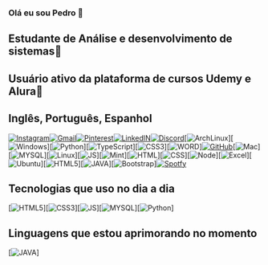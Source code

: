 ### Olá eu sou Pedro 👋
## Estudante de Análise e desenvolvimento de sistemas🚀
## Usuário ativo da plataforma de cursos Udemy e Alura🚀
## Inglês, Português, Espanhol

[![Instagram](https://img.shields.io/badge/Instagram-E4405F?style=for-the-badge&logo=instagram&logoColor=white)](https://www.instagram.com/pedromatheus2117/)[![Gmail](https://img.shields.io/badge/Gmail-D14836?style=for-the-badge&logo=gmail&logoColor=white)](pmpedrolima@gmail.com)[![Pinterest](https://img.shields.io/badge/Pinterest-%23E60023.svg?&style=for-the-badge&logo=Pinterest&logoColor=white)](https://br.pinterest.com/pmpedrolima/)[![LinkedIN](https://img.shields.io/badge/LinkedIn-0077B5?style=for-the-badge&logo=linkedin&logoColor=white)](https://www.linkedin.com/in/pedrolima21/)[![Discord](https://img.shields.io/badge/Discord-7289DA?style=for-the-badge&logo=discord&logoColor=white)](https://discord.com/channels/@me)[![ArchLinux](https://img.shields.io/badge/Artix_Linux-10A0CC?style=for-the-badge&logo=artix-linux&logoColor=white)][![Windows](https://img.shields.io/badge/Windows-0078D6?style=for-the-badge&logo=windows&logoColor=white)][![Python](https://img.shields.io/badge/Python-3776AB?style=for-the-badge&logo=python&logoColor=white)][![TypeScript](https://img.shields.io/badge/TypeScript-007ACC?style=for-the-badge&logo=typescript&logoColor=white)][![CSS3](https://img.shields.io/badge/CSS3-1572B6?style=for-the-badge&logo=css3&logoColor=white)][![WORD](https://img.shields.io/badge/Microsoft_Word-2B579A?style=for-the-badge&logo=microsoft-word&logoColor=white)][![GitHub](https://img.shields.io/badge/GitHub-100000?style=for-the-badge&logo=github&logoColor=white)](https://github.com/pedrojoop)[![Mac](https://img.shields.io/badge/mac%20os-000000?style=for-the-badge&logo=apple&logoColor=white)][![MYSQL](https://img.shields.io/badge/MySQL-00000F?style=for-the-badge&logo=mysql&logoColor=white)][![Linux](https://img.shields.io/badge/Linux-FCC624?style=for-the-badge&logo=linux&logoColor=black)][![JS](https://img.shields.io/badge/JavaScript-F7DF1E?style=for-the-badge&logo=javascript&logoColor=black)][![Mint](https://img.shields.io/badge/Linux_Mint-87CF3E?style=for-the-badge&logo=linux-mint&logoColor=white)][![HTML](https://img.shields.io/badge/HTML-239120?style=for-the-badge&logo=html5&logoColor=white)][![CSS](https://img.shields.io/badge/CSS-239120?&style=for-the-badge&logo=css3&logoColor=white)][![Node](https://img.shields.io/badge/Node.js-43853D?style=for-the-badge&logo=node.js&logoColor=white)][![Excel](https://img.shields.io/badge/Microsoft_Excel-217346?style=for-the-badge&logo=microsoft-excel&logoColor=white)][![Ubuntu](https://img.shields.io/badge/Ubuntu-E95420?style=for-the-badge&logo=ubuntu&logoColor=white)][![HTML5](https://img.shields.io/badge/HTML5-E34F26?style=for-the-badge&logo=html5&logoColor=white)][![JAVA](https://img.shields.io/badge/Java-ED8B00?style=for-the-badge&logo=java&logoColor=white)][![Bootstrap](https://img.shields.io/badge/Bootstrap-563D7C?style=for-the-badge&logo=bootstrap&logoColor=white)][![Spotfy](https://img.shields.io/badge/Spotify-1ED760?&style=for-the-badge&logo=spotify&logoColor=white)](https://open.spotify.com/user/fnslfhou7vzi5sy8obm4a537v)



## Tecnologias que uso no dia a dia


[![HTML5](https://img.shields.io/badge/HTML5-E34F26?style=for-the-badge&logo=html5&logoColor=white)][![CSS3](https://img.shields.io/badge/CSS3-1572B6?style=for-the-badge&logo=css3&logoColor=white)][![JS](https://img.shields.io/badge/JavaScript-F7DF1E?style=for-the-badge&logo=javascript&logoColor=black)][![MYSQL](https://img.shields.io/badge/MySQL-00000F?style=for-the-badge&logo=mysql&logoColor=white)][![Python](https://img.shields.io/badge/Python-3776AB?style=for-the-badge&logo=python&logoColor=white)]

## Linguagens que estou aprimorando no momento


[![JAVA](https://img.shields.io/badge/Java-ED8B00?style=for-the-badge&logo=java&logoColor=white)]
